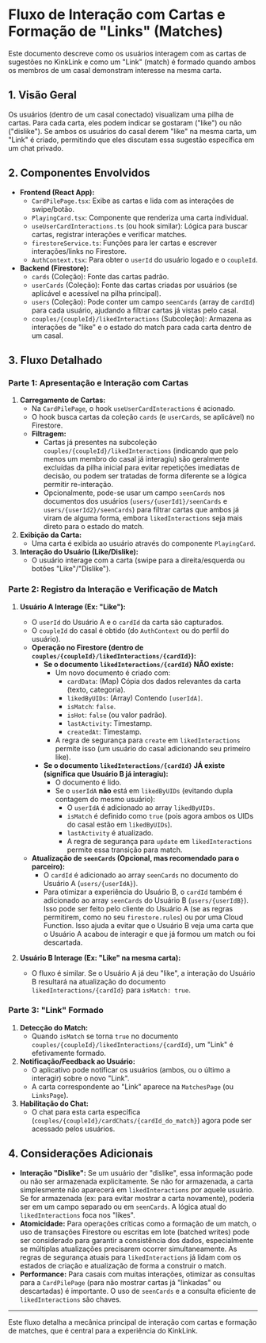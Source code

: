 # Fluxo de Interação com Cartas e Formação de "Links" (Matches)

Este documento descreve como os usuários interagem com as cartas de sugestões no KinkLink e como um "Link" (match) é formado quando ambos os membros de um casal demonstram interesse na mesma carta.

## 1. Visão Geral

Os usuários (dentro de um casal conectado) visualizam uma pilha de cartas. Para cada carta, eles podem indicar se gostaram ("like") ou não ("dislike"). Se ambos os usuários do casal derem "like" na mesma carta, um "Link" é criado, permitindo que eles discutam essa sugestão específica em um chat privado.

## 2. Componentes Envolvidos

*   **Frontend (React App):**
    *   `CardPilePage.tsx`: Exibe as cartas e lida com as interações de swipe/botão.
    *   `PlayingCard.tsx`: Componente que renderiza uma carta individual.
    *   `useUserCardInteractions.ts` (ou hook similar): Lógica para buscar cartas, registrar interações e verificar matches.
    *   `firestoreService.ts`: Funções para ler cartas e escrever interações/links no Firestore.
    *   `AuthContext.tsx`: Para obter o `userId` do usuário logado e o `coupleId`.
*   **Backend (Firestore):**
    *   `cards` (Coleção): Fonte das cartas padrão.
    *   `userCards` (Coleção): Fonte das cartas criadas por usuários (se aplicável e acessível na pilha principal).
    *   `users` (Coleção): Pode conter um campo `seenCards` (array de `cardId`) para cada usuário, ajudando a filtrar cartas já vistas pelo casal.
    *   `couples/{coupleId}/likedInteractions` (Subcoleção): Armazena as interações de "like" e o estado do match para cada carta dentro de um casal.

## 3. Fluxo Detalhado

### Parte 1: Apresentação e Interação com Cartas

1.  **Carregamento de Cartas:**
    *   Na `CardPilePage`, o hook `useUserCardInteractions` é acionado.
    *   O hook busca cartas da coleção `cards` (e `userCards`, se aplicável) no Firestore.
    *   **Filtragem:**
        *   Cartas já presentes na subcoleção `couples/{coupleId}/likedInteractions` (indicando que pelo menos um membro do casal já interagiu) são geralmente excluídas da pilha inicial para evitar repetições imediatas de decisão, ou podem ser tratadas de forma diferente se a lógica permitir re-interação.
        *   Opcionalmente, pode-se usar um campo `seenCards` nos documentos dos usuários (`users/{userId1}/seenCards` e `users/{userId2}/seenCards`) para filtrar cartas que ambos já viram de alguma forma, embora `likedInteractions` seja mais direto para o estado do match.
2.  **Exibição da Carta:**
    *   Uma carta é exibida ao usuário através do componente `PlayingCard`.
3.  **Interação do Usuário (Like/Dislike):**
    *   O usuário interage com a carta (swipe para a direita/esquerda ou botões "Like"/"Dislike").

### Parte 2: Registro da Interação e Verificação de Match

1.  **Usuário A Interage (Ex: "Like"):**
    *   O `userId` do Usuário A e o `cardId` da carta são capturados.
    *   O `coupleId` do casal é obtido (do `AuthContext` ou do perfil do usuário).
    *   **Operação no Firestore (dentro de `couples/{coupleId}/likedInteractions/{cardId}`):**
        *   **Se o documento `likedInteractions/{cardId}` NÃO existe:**
            *   Um novo documento é criado com:
                *   `cardData`: (Map) Cópia dos dados relevantes da carta (texto, categoria).
                *   `likedByUIDs`: (Array) Contendo `[userIdA]`.
                *   `isMatch`: `false`.
                *   `isHot`: `false` (ou valor padrão).
                *   `lastActivity`: Timestamp.
                *   `createdAt`: Timestamp.
            *   A regra de segurança para `create` em `likedInteractions` permite isso (um usuário do casal adicionando seu primeiro like).
        *   **Se o documento `likedInteractions/{cardId}` JÁ existe (significa que Usuário B já interagiu):**
            *   O documento é lido.
            *   Se o `userIdA` **não** está em `likedByUIDs` (evitando dupla contagem do mesmo usuário):
                *   O `userIdA` é adicionado ao array `likedByUIDs`.
                *   `isMatch` é definido como `true` (pois agora ambos os UIDs do casal estão em `likedByUIDs`).
                *   `lastActivity` é atualizado.
                *   A regra de segurança para `update` em `likedInteractions` permite essa transição para match.
    *   **Atualização de `seenCards` (Opcional, mas recomendado para o parceiro):**
        *   O `cardId` é adicionado ao array `seenCards` no documento do Usuário A (`users/{userIdA}`).
        *   Para otimizar a experiência do Usuário B, o `cardId` também é adicionado ao array `seenCards` do Usuário B (`users/{userIdB}`). Isso pode ser feito pelo cliente do Usuário A (se as regras permitirem, como no seu `firestore.rules`) ou por uma Cloud Function. Isso ajuda a evitar que o Usuário B veja uma carta que o Usuário A acabou de interagir e que já formou um match ou foi descartada.

2.  **Usuário B Interage (Ex: "Like" na mesma carta):**
    *   O fluxo é similar. Se o Usuário A já deu "like", a interação do Usuário B resultará na atualização do documento `likedInteractions/{cardId}` para `isMatch: true`.

### Parte 3: "Link" Formado

1.  **Detecção do Match:**
    *   Quando `isMatch` se torna `true` no documento `couples/{coupleId}/likedInteractions/{cardId}`, um "Link" é efetivamente formado.
2.  **Notificação/Feedback ao Usuário:**
    *   O aplicativo pode notificar os usuários (ambos, ou o último a interagir) sobre o novo "Link".
    *   A carta correspondente ao "Link" aparece na `MatchesPage` (ou `LinksPage`).
3.  **Habilitação do Chat:**
    *   O chat para esta carta específica (`couples/{coupleId}/cardChats/{cardId_do_match}`) agora pode ser acessado pelos usuários.

## 4. Considerações Adicionais

*   **Interação "Dislike":** Se um usuário der "dislike", essa informação pode ou não ser armazenada explicitamente. Se não for armazenada, a carta simplesmente não aparecerá em `likedInteractions` por aquele usuário. Se for armazenada (ex: para evitar mostrar a carta novamente), poderia ser em um campo separado ou em `seenCards`. A lógica atual do `likedInteractions` foca nos "likes".
*   **Atomicidade:** Para operações críticas como a formação de um match, o uso de transações Firestore ou escritas em lote (batched writes) pode ser considerado para garantir a consistência dos dados, especialmente se múltiplas atualizações precisarem ocorrer simultaneamente. As regras de segurança atuais para `likedInteractions` já lidam com os estados de criação e atualização de forma a construir o match.
*   **Performance:** Para casais com muitas interações, otimizar as consultas para a `CardPilePage` (para não mostrar cartas já "linkadas" ou descartadas) é importante. O uso de `seenCards` e a consulta eficiente de `likedInteractions` são chaves.

---
Este fluxo detalha a mecânica principal de interação com cartas e formação de matches, que é central para a experiência do KinkLink.